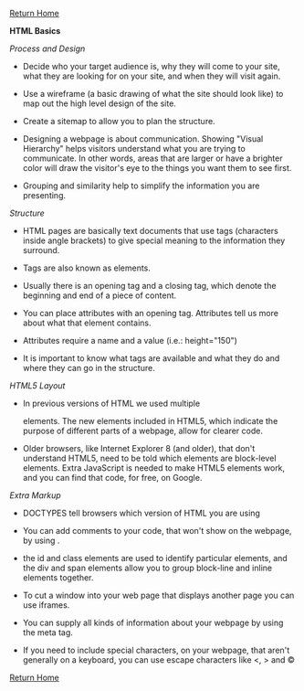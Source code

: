 [Return Home](https://d-d-wolfe.github.io/learning-journal/)

**HTML Basics**

*Process and Design*

- Decide who your target audience is, why they will come to your site, what they are looking for on your 
  site, and when they will visit again.

- Use a wireframe (a basic drawing of what the site should look like) to map out the high level design of
  the site.

- Create a sitemap to allow you to plan the structure.

- Designing a webpage is about communication. Showing "Visual Hierarchy" helps visitors understand what you
  are trying to communicate. In other words, areas that are larger or have a brighter color will draw the 
  visitor's eye to the things you want them to see first.

- Grouping and similarity help to simplify the information you are presenting.

*Structure*

- HTML pages are basically text documents that use tags (characters inside angle brackets) to give special
  meaning to the information they surround.

- Tags are also known as elements.

- Usually there is an opening tag and a closing tag, which denote the beginning and end of a piece of content.

- You can place attributes with an opening tag. Attributes tell us more about what that element contains.

- Attributes require a name and a value (i.e.: height="150")

- It is important to know what tags are available and what they do and where they can go in the structure.

*HTML5 Layout*

- In previous versions of HTML we used multiple <div> elements. The new elements included in HTML5, which indicate the purpose of different parts of a webpage, allow for clearer code.

- Older browsers, like Internet Explorer 8 (and older), that don't understand HTML5, need to be told which 
  elements are block-level elements. Extra JavaScript is needed to make HTML5 elements work, and you can find that code, for free, on Google.

*Extra Markup*

- DOCTYPES tell browsers which version of HTML you are using

- You can add comments to your code, that won't show on the webpage, by using <!-- -->.

- the id and class elements are used to identify particular elements, and the div and span elements allow you
  to group block-line and inline elements together.

- To cut a window into your web page that displays another page you can use iframes.

- You can supply all kinds of information about your webpage by using the meta tag.

- If you need to include special characters, on your webpage, that aren't generally on a keyboard, you can use 
  escape characters like <, > and &#169; 

[Return Home](https://d-d-wolfe.github.io/learning-journal/)
